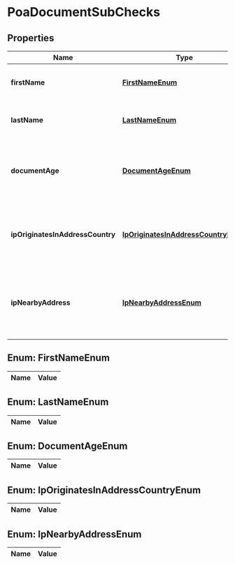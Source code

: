 

# PoaDocumentSubChecks

## Properties

Name | Type | Description | Notes
------------ | ------------- | ------------- | -------------
**firstName** | [**FirstNameEnum**](#FirstNameEnum) | Indicates whether the first name is valid |  [optional]
**lastName** | [**LastNameEnum**](#LastNameEnum) | Indicates whether the last name is valid |  [optional]
**documentAge** | [**DocumentAgeEnum**](#DocumentAgeEnum) | Indicates whether the age of the document is valid (not older than 3 months) |  [optional]
**ipOriginatesInAddressCountry** | [**IpOriginatesInAddressCountryEnum**](#IpOriginatesInAddressCountryEnum) | Indicates whether the client IP originates in the country of the address |  [optional]
**ipNearbyAddress** | [**IpNearbyAddressEnum**](#IpNearbyAddressEnum) | Indicates whether the client IP is in reasonable distance from the address |  [optional]


## Enum: FirstNameEnum

Name | Value
---- | -----


## Enum: LastNameEnum

Name | Value
---- | -----


## Enum: DocumentAgeEnum

Name | Value
---- | -----


## Enum: IpOriginatesInAddressCountryEnum

Name | Value
---- | -----


## Enum: IpNearbyAddressEnum

Name | Value
---- | -----




